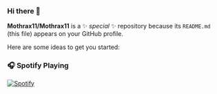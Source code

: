 ### Hi there 👋

**Mothrax11/Mothrax11** is a ✨ _special_ ✨ repository because its `README.md` (this file) appears on your GitHub profile.

Here are some ideas to get you started:

### 🎧 Spotify Playing
[![Spotify](https://spotify-mothrax-git-main-mothraxs-projects.vercel.app/api/spotify)](https://open.spotify.com/user/RAULITO200418)
